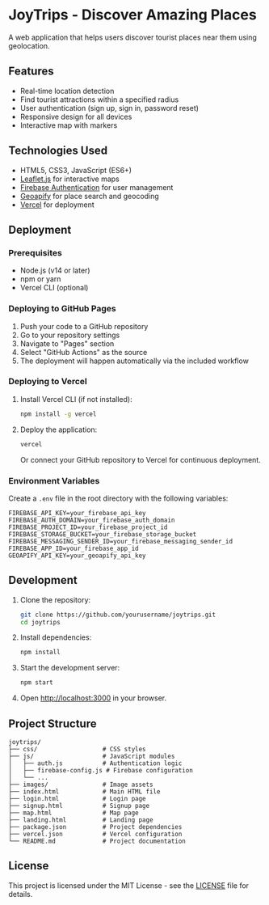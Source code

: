 # JoyTrips - Discover Amazing Places

A web application that helps users discover tourist places near them using geolocation.

## Features

- Real-time location detection
- Find tourist attractions within a specified radius
- User authentication (sign up, sign in, password reset)
- Responsive design for all devices
- Interactive map with markers

## Technologies Used

- HTML5, CSS3, JavaScript (ES6+)
- [Leaflet.js](https://leafletjs.com/) for interactive maps
- [Firebase Authentication](https://firebase.google.com/docs/auth) for user management
- [Geoapify](https://www.geoapify.com/) for place search and geocoding
- [Vercel](https://vercel.com/) for deployment

## Deployment

### Prerequisites

- Node.js (v14 or later)
- npm or yarn
- Vercel CLI (optional)

### Deploying to GitHub Pages

1. Push your code to a GitHub repository
2. Go to your repository settings
3. Navigate to "Pages" section
4. Select "GitHub Actions" as the source
5. The deployment will happen automatically via the included workflow

### Deploying to Vercel

1. Install Vercel CLI (if not installed):
   ```bash
   npm install -g vercel
   ```

2. Deploy the application:
   ```bash
   vercel
   ```

   Or connect your GitHub repository to Vercel for continuous deployment.

### Environment Variables

Create a `.env` file in the root directory with the following variables:

```
FIREBASE_API_KEY=your_firebase_api_key
FIREBASE_AUTH_DOMAIN=your_firebase_auth_domain
FIREBASE_PROJECT_ID=your_firebase_project_id
FIREBASE_STORAGE_BUCKET=your_firebase_storage_bucket
FIREBASE_MESSAGING_SENDER_ID=your_firebase_messaging_sender_id
FIREBASE_APP_ID=your_firebase_app_id
GEOAPIFY_API_KEY=your_geoapify_api_key
```

## Development

1. Clone the repository:
   ```bash
   git clone https://github.com/yourusername/joytrips.git
   cd joytrips
   ```

2. Install dependencies:
   ```bash
   npm install
   ```

3. Start the development server:
   ```bash
   npm start
   ```

4. Open [http://localhost:3000](http://localhost:3000) in your browser.

## Project Structure

```
joytrips/
├── css/                  # CSS styles
├── js/                   # JavaScript modules
│   ├── auth.js           # Authentication logic
│   ├── firebase-config.js # Firebase configuration
│   └── ...
├── images/               # Image assets
├── index.html            # Main HTML file
├── login.html            # Login page
├── signup.html           # Signup page
├── map.html              # Map page
├── landing.html          # Landing page
├── package.json          # Project dependencies
├── vercel.json           # Vercel configuration
└── README.md             # Project documentation
```

## License

This project is licensed under the MIT License - see the [LICENSE](LICENSE) file for details.
